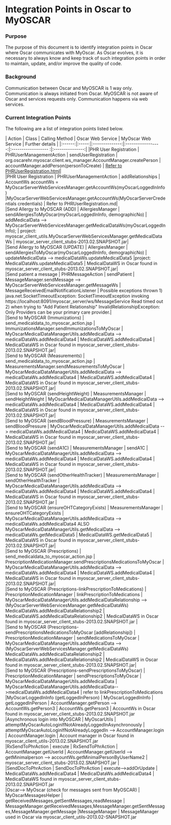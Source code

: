 # Integration Points in Oscar to MyOSCAR

### Purpose

The purpose of this document is to identify integration points in Oscar where Oscar communicates with MyOscar.
As Oscar evolves, it is necessary to always know and keep track of such integration points in order to maintain, update, and/or improve the quality of code.

### Background

Communication between Oscar and MyOSCAR is 1 way only.  Communication is always initiated from Oscar.  MyOSCAR is not aware of Oscar and services requests only.
Communication happens via web services.

### Current Integration Points

The following are a list of integration points listed below.

| Action | Class | Calling Method | Oscar Web Service | MyOscar Web Service | Further details |
|:------:|:-----:|:--------------:|:-----------------:|:------------------ :|:---------------:|
|PHR User Registration | PHRUserManagementAction | sendUserRegistration | org.oscarehr.myoscar.client.ws_manager.AccountManager.createPerson | accountManager.addPerson(personToCreate) | [Refer to PHRUserRegistration.html](PHRUserRegistration.html)|  
|PHR User Registration | PHRUserManagementAction | addRelationships | AccountWs accountWs = MyOscarServerWebServicesManager.getAccountWs(myOscarLoggedInInfo) |MyOscarServerWebServicesManager.getAccountWs(MyOscarServerCredentials credentials) | Refer to PHRUserRegistration.md|  
|Send Allergy to MyOSCAR (ADD) | AllergiesManager | sendAllergiesToMyOscar(myOscarLoggedInInfo, demographicNo) | addMedicalData --> MyOscarServerWebServicesManager.getMedicalDataWs(myOscarLoggedInInfo); | project: myoscar_client_utils.MyOscarServerWebServicesManager.getMedicalDataWs | myoscar\_server\_client\_stubs\-2013\.02\.SNAPSHOT\.jar|  
|Send Allergy to MyOSCAR (UPDATE) | AllergiesManager | sendAllergiesToMyOscar(myOscarLoggedInInfo, demographicNo) | updateMedicalData --> medicalDataWs.updateMedicalData5 |project: MedicalDataWs.updateMedicalData5 | MedicalDataWS in Oscar found in myoscar\_server\_client\_stubs\-2013\.02\.SNAPSHOT\.jar|  
|Send patient a message | PHRMessageAction | sendPatient | MessageManager.sendMessage --> MyOscarServerWebServicesManager.getMessageWs | MessageReceivedEmailNotificationListener | Possible exceptions thrown 1) java.net.SocketTimeoutException: SocketTimeoutException invoking https://localhost:8091/myoscar_server/ws/MessageService Read timed out 2) when trying to "Add Patient Relationship" InvalidRelationshipException: Only Providers can be your primary care provider.|  
|Send to MyOSCAR (Immunizations) | send\_medicaldata\_to\_myoscar\_action\.jsp | ImmunizationsManager.sendImmunizationsToMyOscar | MyOscarMedicalDataManagerUtils.addMedicalData --> medicalDataWs.addMedicalData4 | MedicalDataWS.addMedicalData4 | MedicalDataWS in Oscar found in myoscar\_server\_client\_stubs\-2013\.02\.SNAPSHOT\.jar|  
|Send to MyOSCAR (Measurements) | send\_medicaldata\_to\_myoscar\_action\.jsp | MeasurementsManager.sendMeasurementsToMyOscar | MyOscarMedicalDataManagerUtils.addMedicalData --> medicalDataWs.addMedicalData4 | MedicalDataWS.addMedicalData4 | MedicalDataWS in Oscar found in myoscar\_server\_client\_stubs\-2013\.02\.SNAPSHOT\.jar|  
|Send to MyOSCAR (sendHeightWeight) | MeasurementsManager | sendHeightWeight | MyOscarMedicalDataManagerUtils.addMedicalData --> medicalDataWs.addMedicalData4 | MedicalDataWS.addMedicalData4 | MedicalDataWS in Oscar found in myoscar\_server\_client\_stubs\-2013\.02\.SNAPSHOT\.jar|  
|Send to MyOSCAR (sendBloodPressure) | MeasurementsManager | sendBloodPressure | MyOscarMedicalDataManagerUtils.addMedicalData --> medicalDataWs.addMedicalData4 | MedicalDataWS.addMedicalData4 | MedicalDataWS in Oscar found in myoscar\_server\_client\_stubs\-2013\.02\.SNAPSHOT\.jar|  
|Send to MyOSCAR (sendA1C) | MeasurementsManager | sendA1C | MyOscarMedicalDataManagerUtils.addMedicalData --> medicalDataWs.addMedicalData4 | MedicalDataWS.addMedicalData4 | MedicalDataWS in Oscar found in myoscar\_server\_client\_stubs\-2013\.02\.SNAPSHOT\.jar|  
|Send to MyOSCAR (sendOtherHealthTracker) | MeasurementsManager | sendOtherHealthTracker | MyOscarMedicalDataManagerUtils.addMedicalData --> medicalDataWs.addMedicalData4 | MedicalDataWS.addMedicalData4 | MedicalDataWS in Oscar found in myoscar\_server\_client\_stubs\-2013\.02\.SNAPSHOT\.jar |  
|Send to MyOSCAR (ensureOHTCategoryExists) | MeasurementsManager | ensureOHTCategoryExists | MyOscarMedicalDataManagerUtils.addMedicalData --> medicalDataWs.addMedicalData4 ALSO MyOscarMedicalDataManagerUtils.getMedicalData --> medicalDataWs.getMedicalData5  | MedicalDataWS.getMedicalData5 | MedicalDataWS in Oscar found in myoscar\_server\_client\_stubs\-2013\.02\.SNAPSHOT\.jar|  
|Send to MyOSCAR (Prescriptions) | send\_medicaldata\_to\_myoscar\_action\.jsp | PrescriptionMedicationManager.sendPrescriptionsMedicationsToMyOscar | MyOscarMedicalDataManagerUtils.addMedicalData --> medicalDataWs.addMedicalData4 | MedicalDataWS.addMedicalData4 | MedicalDataWS in Oscar found in myoscar\_server\_client\_stubs\-2013\.02\.SNAPSHOT\.jar|  
|Send to MyOSCAR (Prescriptions-linkPrescriptionToMedications) | PrescriptionMedicationManager | linkPrescriptionToMedications | MyOscarMedicalDataManagerUtils.addMedicalDataRelationship --> (MyOscarServerWebServicesManager.getMedicalDataWs) MedicalDataWs.addMedicalDataRelationship2 | MedicalDataWS.addMedicalDataRelationship2 | MedicalDataWS in Oscar found in myoscar\_server\_client\_stubs\-2013\.02\.SNAPSHOT\.jar |  
|Send to MyOSCAR (Prescriptions-sendPrescriptionsMedicationsToMyOscar \[addRelationship\]) | PrescriptionMedicationManager | sendMedicationsToMyOscar | MyOscarMedicalDataManagerUtils.addMedicalData --> (MyOscarServerWebServicesManager.getMedicalDataWs) MedicalDataWs.addMedicalDataRelationship2 | MedicalDataWs.addMedicalDataRelationship2 | MedicalDataWS in Oscar found in myoscar\_server\_client\_stubs\-2013\.02\.SNAPSHOT\.jar|  
|Send to MyOSCAR (Prescriptions-sendPrescriptionsToMyOscar) | PrescriptionMedicationManager | sendPrescriptionsToMyOscar | MyOscarMedicalDataManagerUtils.addMedicalData | MyOscarMedicalDataManagerUtils.addMedicalData-->medicalDataWs.addMedicalData4 | refer to linkPrescriptionToMedications
|MyOscarLoggedInInfo (getLoggedInPerson) | MyOscarLoggedInInfo | getLoggedInPerson | AccountManager.getPerson --> AccountWs.getPerson3 | AccountWs.getPerson3 | AccountWs in Oscar found in myoscar\_server\_client\_stubs\-2013\.02\.SNAPSHOT\.jar  
|Asynchronous login into MyOSCAR | MyOscarUtils | attemptMyOscarAutoLoginIfNotAlreadyLoggedInAsynchronously | attemptMyOscarAutoLoginIfNotAlreadyLoggedIn --> AccountManager.login | AccountManager.login | Account manager in Oscar found in myoscar\_client\_utils\-2013.02\.SNAPSHOT\.jar  
|RxSendToPhrAction | execute | RxSendToPhrAction | AccountManager.getUserId | AccountManager.getUserId --> getMinimalperson --> accountWs.getMinimalPersonByUserName2 | myoscar\_server\_client\_stubs\-2013\.02\.SNAPSHOT\.jar |  
|SendDocToPhrAction | SendDocToPhrAction | execute-->addOrUpdate | MedicalDataWs.addMedicalData4 |  MedicalDataWs.addMedicalData4 | MedicalDataWS found in myoscar\_server\_client\_stubs\-2013\.02\.SNAPSHOT\.jar  
|Oscar--> MyOscar (check for messages sent from MyOSCAR) | MyOscarMessagesHelper | getReceivedMessages,getSentMessages,readMessage | MessageManager.getReceivedMessages,MessageManager.getSentMessages,MessageManager.getMessage |MessageManager | MessageManager used in Oscar via myoscar\_client\_utils\-2013\.02\-SNAPSHOT\.jar  
